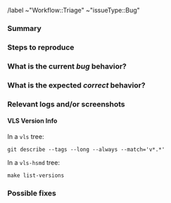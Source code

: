 <!-- Please do not change the below as it helps us to classify new issues. You are welcome to choose additional labels as needed. -->
/label ~"Workflow::Triage" ~"issueType::Bug"
### Summary

<!-- Summarize the bug encountered concisely. -->

### Steps to reproduce

<!-- Describe how one can reproduce the issue - this is very important. Please use an ordered list. -->

### What is the current *bug* behavior?

<!-- Describe what actually happens. -->

### What is the expected *correct* behavior?

<!-- Describe what you should see instead. -->

### Relevant logs and/or screenshots

<!-- Paste any relevant logs - please use code blocks (```) to format console output, logs, and code
 as it's tough to read otherwise. -->

#### VLS Version Info

<!--  Input any the version of VLS you are running. -->

In a `vls` tree:
```
git describe --tags --long --always --match='v*.*'
```
In a `vls-hsmd` tree:
```
make list-versions
```

### Possible fixes

<!-- If you can, link to the line of code that might be responsible for the problem. -->